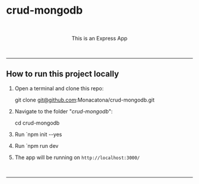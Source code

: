 # crud-mongodb

</p>
<br />

<p align="center">This is an Express App</p>
<br />
<hr>

## How to run this project locally

1. Open a terminal and clone this repo:


    git clone git@github.com:Monacatona/crud-mongodb.git


2. Navigate to the folder "*crud-mongodb*":


    cd crud-mongodb


3. Run `npm init --yes
4. Run `npm run dev

5. The app will be running on `http://localhost:3000/`

<br>
<hr>
